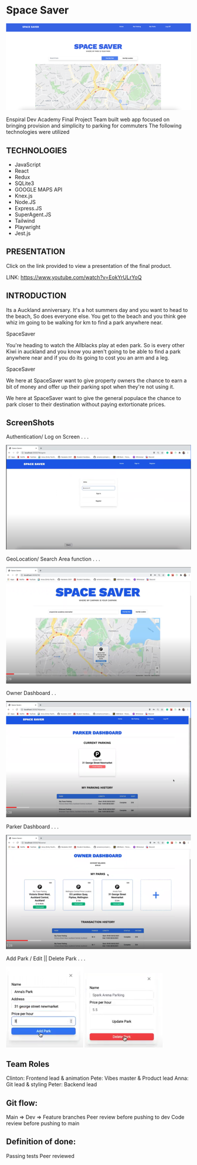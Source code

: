 # Space Saver
![](./images/homepage.png)


Enspiral Dev Academy Final Project
Team built web app focused on bringing provision and simplicity to parking for commuters
The following technologies were utilized 


## TECHNOLOGIES 

 - JavaScript 
 - React
 - Redux
 - SQLite3
 - GOOGLE MAPS API
 - Knex.js
 - Node.JS
 - Express.JS
 - SuperAgent.JS
 - Tailwind
 - Playwright
 - Jest.js

## PRESENTATION

 Click on the link provided to view a presentation of the final product.
 
 LINK: https://www.youtube.com/watch?v=EokYrULrYoQ

## INTRODUCTION

Its a Auckland anniversary. It's a hot summers day and you want to head to the beach, So does everyone else. You get to the beach and you think gee whiz im going to be walking for km to find a park anywhere near.

SpaceSaver

You're heading to watch the Allblacks play at eden park. So is every other Kiwi in auckland and you know you aren't going to be able to find a park anywhere near and if you do its going to cost you an arm and a leg.

SpaceSaver

We here at SpaceSaver want to give property owners the chance to earn a bit of money and offer up their parking spot when they're not using it.

We here at SpaceSaver want to give the general populace the chance to park closer to their destination without paying extortionate prices.


## ScreenShots 

Authentication/ Log on Screen . . .

![Authentication](server/public/images/ScreenShots/Authentication.png)

GeoLocation/ Search Area function . . .

![GeoLocation](server/public/images/ScreenShots/GeoLocation%20Searching.png)


Owner Dashboard . .

![parker](server/public/images/ScreenShots/Parker%20DashBoard.png)

Parker Dashboard . . .

![Owner](server/public/images/ScreenShots/Owner%20Dash.png)


Add Park / Edit || Delete Park . . . 

![add park](server/public/images/ScreenShots/Add%20Park.png)
![edit delete](server/public/images/ScreenShots/Edit%20Delete%20Park.png)

## Team Roles
Clinton: Frontend lead & animation
Pete: Vibes master & Product lead
Anna: Git lead & styling 
Peter: Backend lead

 
## Git flow:
Main => Dev => Feature branches 
Peer review before pushing to dev 
Code review before pushing to main 

## Definition of done:
Passing tests
Peer reviewed 



